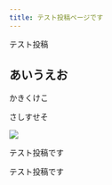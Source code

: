 ```yaml
---
title: テスト投稿ページです
---
```

テスト投稿 



## **あいうえお**　

かきくけこ


さしすせそ

![](/upload/netlify_service.png)

テスト投稿です

テスト投稿です